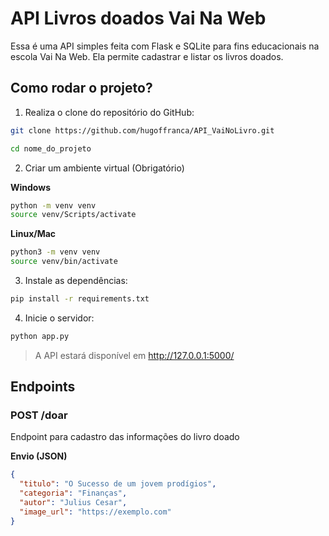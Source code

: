 # API Livros doados Vai Na Web

Essa é uma API simples feita com Flask e SQLite para fins educacionais na escola Vai Na Web. Ela permite cadastrar e listar os livros doados.

## Como rodar o projeto?

1. Realiza o clone do repositório do GitHub:

```bash
git clone https://github.com/hugoffranca/API_VaiNoLivro.git

cd nome_do_projeto
```

2. Criar um ambiente virtual (Obrigatório)

**Windows**

```bash
python -m venv venv
source venv/Scripts/activate
```

**Linux/Mac**

```bash
python3 -m venv venv
source venv/bin/activate
```

3. Instale as dependências:

```bash
pip install -r requirements.txt
```

4. Inicie o servidor:

```bash
python app.py
```

> A API estará disponível em http://127.0.0.1:5000/

## Endpoints

### POST /doar

Endpoint para cadastro das informações do livro doado

**Envio (JSON)**

```json
{
  "titulo": "O Sucesso de um jovem prodígios",
  "categoria": "Finanças",
  "autor": "Julius Cesar",
  "image_url": "https://exemplo.com"
}
```
